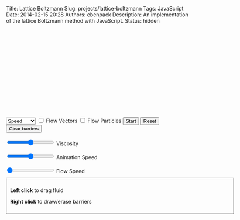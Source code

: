 Title: Lattice Boltzmann
Slug: projects/lattice-boltzmann
Tags: JavaScript
Date: 2014-02-15 20:28
Authors: ebenpack
Description: An implementation of the lattice Boltzmann method with JavaScript.
Status: hidden

<div class="main" style="position:relative;">
    <div class="canvases" style="position: relative; height: 240px; width: 600px;">
        <canvas id="boltzmann" style="background-color: #9044FF; position: absolute; left: 0; top: 0;" width='600' height='240'></canvas>
        <canvas id="vectorcanvas" style="position: absolute; left: 0; top: 0;; pointer-events: none" width='600' height='240'></canvas>
        <canvas id="particlecanvas" style="position: absolute; left: 0; top: 0; pointer-events: none" width='600' height='240'></canvas>
        <canvas id="barriercanvas" style="position: absolute; left: 0; top: 0; pointer-events: none" width='600' height='240'></canvas>
    </div>
     <div id="controls" class="controls">   
        <select id="drawmode">
            <option value="speed">Speed</option>
            <option value="xvelocity">X Velocity</option>
            <option value="yvelocity">Y Velocity</option>
            <option value="density">Density</option>
            <option value="curl">Curl</option>
            <option value="nothing">Nothing</option>
        </select>
        <label><input id="flowvectors" type="checkbox" name="flowvectors"> Flow Vectors</label>
        <label><input id="flowparticles" type="checkbox" name="flowparticles"> Flow Particles</label>
        <button id="play">Start</button>
        <button id="reset">Reset</button>
        <button id="clearbarriers">Clear barriers</button>
        <br>
        <br>
        <label><input id="viscosity" type="range" name="viscosity" min="2" max="50"> Viscosity</label><br><br>
        <label><input id="speed" type="range" name="anim-speed" min="1" max="15"> Animation Speed</label>
        <br><br>
        <label><input id="flow-speed" type="range" name="flow-speed" value="0" min="0" max="100"> Flow Speed</label>
    </div>
    <div style="border:1px solid gray; width: 600px; padding: 10px; margin-top:10px;">
        <p><b>Left click</b> to drag fluid</p>
        <p><b>Right click</b> to draw/erase barriers</p>
    </div>
    <div id="debug"></div>
</div>
<script src="{filename}/js/boltzmann.js"></script>

